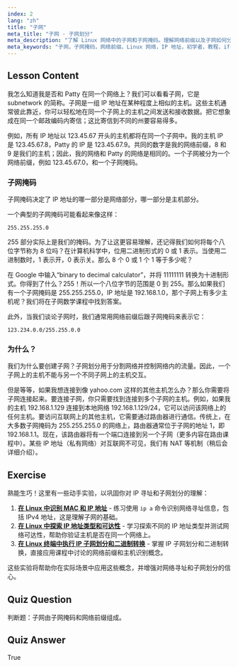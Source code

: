 ```yaml
---
index: 2
lang: "zh"
title: "子网"
meta_title: "子网 - 子网划分"
meta_description: "了解 Linux 网络中的子网和子网掩码。理解网络前缀以及子网如何分段流量。通过这份适合初学者的指南开始学习！"
meta_keywords: "子网，子网掩码，网络前缀，Linux 网络，IP 地址，初学者，教程，ifconfig"
---
```


## Lesson Content

我怎么知道我是否和 Patty 在同一个网络上？我们可以看看子网，它是 subnetwork 的简称。子网是一组 IP 地址在某种程度上相似的主机。这些主机通常彼此靠近，你可以轻松地在同一个子网上的主机之间发送和接收数据。把它想象成在同一个邮政编码内寄信；这比寄信到不同的州要容易得多。

例如，所有 IP 地址以 123.45.67 开头的主机都将在同一个子网中。我的主机 IP 是 123.45.67.8，Patty 的 IP 是 123.45.67.9。共同的数字是我的网络前缀，8 和 9 是我们的主机；因此，我的网络和 Patty 的网络是相同的。一个子网被分为一个网络前缀，例如 123.45.67.0，和一个子网掩码。

### 子网掩码

子网掩码决定了 IP 地址的哪一部分是网络部分，哪一部分是主机部分。

一个典型的子网掩码可能看起来像这样：

```plaintext
255.255.255.0
```

255 部分实际上是我们的掩码。为了让这更容易理解，还记得我们如何将每个八位字节称为 8 位吗？在计算机科学中，位用二进制形式的 0 或 1 表示。当使用二进制数时，1 表示开，0 表示关。那么 8 个 0 或 1 个 1 等于多少呢？

在 Google 中输入“binary to decimal calculator”，并将 11111111 转换为十进制形式。你得到了什么？255！所以一个八位字节的范围是 0 到 255。那么如果我们有一个子网掩码是 255.255.255.0，IP 地址是 192.168.1.0，那个子网上有多少主机呢？我们将在子网数学课程中找到答案。

此外，当我们谈论子网时，我们通常用网络前缀后跟子网掩码来表示它：

```plaintext
123.234.0.0/255.255.0.0
```

### 为什么？

我们为什么要创建子网？子网划分用于分割网络并控制网络内的流量。因此，一个子网上的主机不能与另一个不同子网上的主机交互。

但是等等，如果我想连接到像 yahoo.com 这样的其他主机怎么办？那么你需要将子网连接起来。要连接子网，你只需要找到连接到多个子网的主机。例如，如果我的主机 192.168.1.129 连接到本地网络 192.168.1.129/24，它可以访问该网络上的任何主机。要访问互联网上的其他主机，它需要通过路由器进行通信。传统上，在大多数子网掩码为 255.255.255.0 的网络上，路由器通常位于子网的地址 1，即 192.168.1.1。现在，该路由器将有一个端口连接到另一个子网（更多内容在路由课程中）。某些 IP 地址（私有网络）对互联网不可见，我们有 NAT 等机制（稍后会详细介绍）。

## Exercise

熟能生巧！这里有一些动手实验，以巩固你对 IP 寻址和子网划分的理解：

1. **[在 Linux 中识别 MAC 和 IP 地址](https://labex.io/zh/labs/comptia-identify-mac-and-ip-addresses-in-linux-592731)** - 练习使用 `ip a` 命令识别网络寻址信息，包括 IPv4 地址，这是理解子网的基础。
2. **[在 Linux 中探索 IP 地址类型和可达性](https://labex.io/zh/labs/comptia-explore-ip-address-types-and-reachability-in-linux-592780)** - 学习探索不同的 IP 地址类型并测试网络可达性，帮助你验证主机是否在同一个网络上。
3. **[在 Linux 终端中执行 IP 子网划分和二进制转换](https://labex.io/zh/labs/comptia-perform-ip-subnetting-and-binary-conversion-in-the-linux-terminal-592782)** - 掌握 IP 子网划分和二进制转换，直接应用课程中讨论的网络前缀和主机识别概念。

这些实验将帮助你在实际场景中应用这些概念，并增强对网络寻址和子网划分的信心。

## Quiz Question

判断题：子网由子网掩码和网络前缀组成。

## Quiz Answer

True
